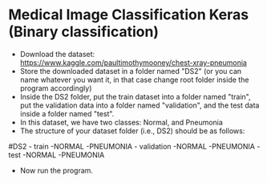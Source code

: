 # Medical Image Classification Keras (Binary classification)
* Download the dataset: https://www.kaggle.com/paultimothymooney/chest-xray-pneumonia
* Store the downloaded dataset in a folder named "DS2" (or you can name whatever you want it, in that case change root folder inside the program accordingly)
* Inside the DS2 folder, put the train dataset into a folder named "train", put the validation data into a folder named "validation", and the test data inside a folder named "test". 
* In this dataset, we have two classes: Normal, and Pneumonia
* The structure of your dataset folder (i.e., DS2) should be as follows:

#DS2
    - train
        -NORMAL
        -PNEUMONIA
    - validation
         -NORMAL
         -PNEUMONIA
    - test
         -NORMAL
         -PNEUMONIA
         
 * Now run the program.
